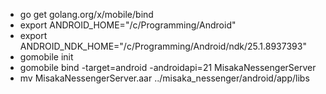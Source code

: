 * go get golang.org/x/mobile/bind
* export ANDROID_HOME="/c/Programming/Android"
* export ANDROID_NDK_HOME="/c/Programming/Android/ndk/25.1.8937393"
* gomobile init
* gomobile bind -target=android -androidapi=21 MisakaNessengerServer
* mv MisakaNessengerServer.aar ../misaka_nessenger/android/app/libs
